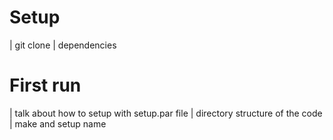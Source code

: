 Setup
=====

| git clone
| dependencies

First run
=========

| talk about how to setup with setup.par file
| directory structure of the code
| make and setup name
